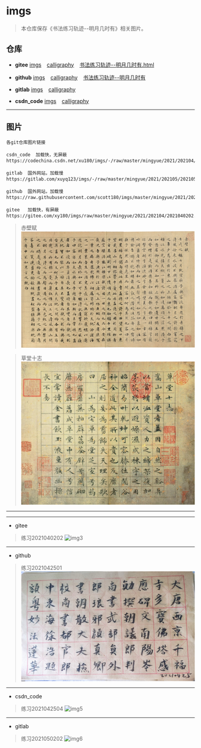 # imgs

> 本仓库保存《书法练习轨迹--明月几时有》相关图片。

## 仓库

- **gitee**  [imgs]( https://gitee.com/xy180/imgs ) &ensp; [calligraphy]( https://gitee.com/xy180/calligraphy ) &ensp; [书法练习轨迹--明月几时有.html]( http://xy180.gitee.io/imgs/preview/%E4%B9%A6%E6%B3%95%E7%BB%83%E4%B9%A0%E8%BD%A8%E8%BF%B9--%E6%98%8E%E6%9C%88%E5%87%A0%E6%97%B6%E6%9C%89.html )

- **github** [imgs]( https://github.com/scott180/imgs ) &ensp; [calligraphy]( https://github.com/scott180/calligraphy ) &ensp; [书法练习轨迹--明月几时有]( https://scott180.github.io/pages/%E4%B9%A6%E6%B3%95%E7%BB%83%E4%B9%A0%E8%BD%A8%E8%BF%B9--%E6%98%8E%E6%9C%88%E5%87%A0%E6%97%B6%E6%9C%89 ) 

- **gitlab**  [imgs]( https://gitlab.com/xuyq123/imgs ) &ensp; [calligraphy]( https://gitlab.com/xuyq123/calligraphy )

- **csdn_code** [imgs]( https://codechina.csdn.net/xu180/imgs ) &ensp; [calligraphy]( https://codechina.csdn.net/xu180/calligraphy )

---

## 图片 

```
各git仓库图片链接

csdn_code  加载快，无屏蔽
https://codechina.csdn.net/xu180/imgs/-/raw/master/mingyue/2021/202104/2021042504.jpg

gitlab  国外网站，加载慢
https://gitlab.com/xuyq123/imgs/-/raw/master/mingyue/2021/202105/2021050202.jpg

github  国外网站，加载慢
https://raw.githubusercontent.com/scott180/imgs/master/mingyue/2021/202104/2021042501.jpg

gitee   加载快，有屏蔽
https://gitee.com/xy180/imgs/raw/master/mingyue/2021/202104/2021040202.jpg

```

> 赤壁赋
![img1]( ./calligraphy/wzmChiBiFu.jpg )

> 草堂十志
![img2]( ./calligraphy/caotangshizhi/1.jpg )

---

---

- gitee 

> 练习2021040202 
![img3]( https://gitee.com/xy180/imgs/raw/master/mingyue/2021/202104/2021040202.jpg )

---

- github

> 练习2021042501 
![img4]( https://raw.githubusercontent.com/scott180/imgs/master/mingyue/2021/202104/2021042501.jpg )

---

- csdn_code

> 练习2021042504 
![img5]( https://codechina.csdn.net/xu180/imgs/-/raw/master/mingyue/2021/202104/2021042504.jpg )

---

- gitlab

> 练习2021050202 
![img6]( https://gitlab.com/xuyq123/imgs/-/raw/master/mingyue/2021/202105/2021050202.jpg )

